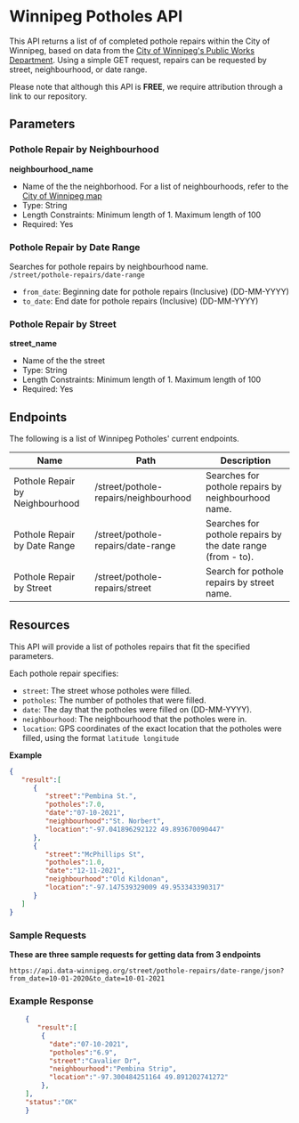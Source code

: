 
# Winnipeg Potholes API
This API returns a list of of completed pothole repairs within the City of Winnipeg, based on data from the [City of Winnipeg's Public Works Department](https://data.winnipeg.ca/Streets/Pothole-Repairs/4mat-mb3w). Using a simple GET request, repairs can be requested by street, neighbourhood, or date range.

Please note that although this API is **FREE**, we require attribution through a link to our repository.


## Parameters 

### Pothole Repair by Neighbourhood 
**neighbourhood_name**
- Name of the the neighborhood. For a list of neighbourhoods, refer to the [City of Winnipeg map](https://data.winnipeg.ca/City-Planning/Neighbourhood/fen6-iygi)
- Type: String
- Length Constraints: Minimum length of 1. Maximum length of 100
- Required: Yes

### Pothole Repair by Date Range 
Searches for pothole repairs by neighbourhood name.  
`/street/pothole-repairs/date-range`

- `from_date`: Beginning date for pothole repairs (Inclusive) (DD-MM-YYYY)
- `to_date`: End date for pothole repairs (Inclusive) (DD-MM-YYYY)

### Pothole Repair by Street 
**street_name**
- Name of the the street
- Type: String
- Length Constraints: Minimum length of 1. Maximum length of 100
- Required: Yes


## Endpoints

The following is a list of Winnipeg Potholes' current endpoints.

| Name                            | Path                                   | Description                                                     |
| ------------------------------- | -------------------------------------- | --------------------------------------------------------------- |
| Pothole Repair by Neighbourhood | /street/pothole-repairs/neighbourhood  | Searches for pothole repairs by neighbourhood name.             |
| Pothole Repair by Date Range    | /street/pothole-repairs/date-range     | Searches for pothole repairs by the date range (from - to).     |
| Pothole Repair by Street        | /street/pothole-repairs/street         | Search for pothole repairs by street name.                      |

## Resources
This API will provide a list of potholes repairs that fit the specified parameters.

Each pothole repair specifies:
  - `street`: The street whose potholes were filled.
  - `potholes`: The number of potholes that were filled.
  - `date`: The day that the potholes were filled on (DD-MM-YYYY).
  - `neighbourhood`: The neighbourhood that the potholes were in.
  - `location`: GPS coordinates of the exact location that the potholes were filled, using the format `latitude longitude`

**Example**
```json
{
   "result":[
      {
         "street":"Pembina St.",
         "potholes":7.0,
         "date":"07-10-2021",
         "neighbourhood":"St. Norbert",
         "location":"-97.041896292122 49.893670090447"
      },
      {
         "street":"McPhillips St",
         "potholes":1.0,
         "date":"12-11-2021",
         "neighbourhood":"Old Kildonan",
         "location":"-97.147539329009 49.953343390317"
      }
   ]
}
```


### Sample Requests  
  
  
**These are three sample requests for getting data from 3 endpoints**
```
https://api.data-winnipeg.org/street/pothole-repairs/date-range/json?from_date=10-01-2020&to_date=10-01-2021
```


### Example Response
```json
    {
       "result":[
        {
          "date":"07-10-2021",
          "potholes":"6.9",
          "street":"Cavalier Dr",
          "neighbourhood":"Pembina Strip",
          "location":"-97.300484251164 49.891202741272"
        },
    ],
    "status":"OK"
    }
```
